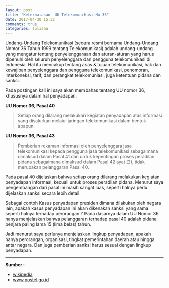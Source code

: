 ```yaml
---
layout: post
title: "Keterbatasan  UU Telekomunikasi No 36"
date: 2017-04-30 15:32
comments: true
categories: tulisan
---
```

Undang-Undang Telekomunikasi (secara resmi bernama Undang-Undang Nomor 36 Tahun 1999 tentang Telekomunikasi) adalah undang-undang yang mengatur tentang penyelenggaraan dan aturan-aturan yang harus dipenuhi oleh seluruh penyelenggara dan pengguna telekomunikasi di Indonesia. Hal itu mencakup tentang asas & tujuan telekomunikasi, hak dan kewajiban penyelenggara dan pengguna telekomunikasi, penomoran, interkoneksi, tarif, dan perangkat telekomuniasi, juga ketentuan pidana dan sanksi.

<!-- more -->

Pada postingan kali ini saya akan membahas tentang UU nomor 36, khususnya dalam hal penyadapan.

<b>UU Nomor 36, Pasal 40</b>

> Setiap orang dilarang melakukan kegiatan penyadapan atas informasi yang disalurkan melaiui
> jaringan telekomunikasi dalam bentuk apapun.

<b>UU Nomor 36, Pasal 43</b>

> Pemberian rekaman informasi oleh penyelenggara jasa telekomunikasi kepada pengguna jasa
> telekomunikasi sebagaimana dimaksud dalam Pasal 41 dan untuk kepentingan proses peradilan
> pidana sebagaimana dimaksud dalam Pasal 42 ayat (2), tidak merupakan pelanggaran Pasal 40.

Pada pasal 40 dijelaskan bahwa setiap orang dilarang melakukan kegiatan penyadapan informasi, kecuali untuk proses peradilan pidana.
Menurut saya pengembangan dari pasal ini masih sangat luas, seperti halnya perlu dijelaskan sanksi secara lebih detail.

Sebagai contoh Kasus penyadapan presiden dimana dilakukan oleh negara lain, apakah kasus penyadapan ini akan dikenakan sanksi yang sama 
seperti halnya terhadap perorangan ? Pada dasarnya dalam UU Nomor 36 hanya menjelaskan bahwa pelanggaran terhadap pasal 40 adalah  pidana penjara paling lama 15 (lima belas) tahun.

Jadi menurut saya perlunya menjelaskan lingkup penyadapan, apakah hanya perorangan, organisasi, tingkat pemerintahan daerah atau hingga antar negara.
Dan juga pemberian sanksi harus sesuai dengan lingkup penyadapan.

<hr />
<b>Sumber : </b>
<ul>
<li><a href="https://id.wikipedia.org/wiki/Undang-Undang_Telekomunikasi">wikipedia</a></li>
<li><a href="http://www.postel.go.id/content/ID/regulasi/frekuensi/uu/uu-ri-no-36-1999.pdf">www.postel.go.id</a></li>
</ul>


